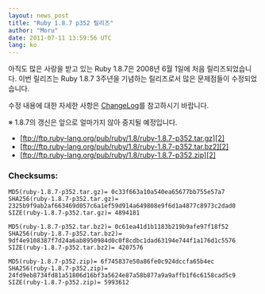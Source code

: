 ```yaml
---
layout: news_post
title: "Ruby 1.8.7 p352 릴리즈"
author: "Moru"
date: 2011-07-11 13:59:56 UTC
lang: ko
---
```


아직도 많은 사랑을 받고 있는 Ruby 1.8.7은 2008년 6월 1일에 처음 릴리즈되었습니다. 이번 릴리즈는 Ruby
1.8.7 3주년을 기념하는 릴리즈로서 많은 문제점들이 수정되었습니다.

수정 내용에 대한 자세한 사항은 [ChangeLog][1]를 참고하시기 바랍니다.

※ 1.8.7의 갱신은 앞으로 얼마가지 않아 중지될 예정입니다.

* [ftp://ftp.ruby-lang.org/pub/ruby/1.8/ruby-1.8.7-p352.tar.gz][2]
* [ftp://ftp.ruby-lang.org/pub/ruby/1.8/ruby-1.8.7-p352.tar.bz2][2]
* [ftp://ftp.ruby-lang.org/pub/ruby/1.8/ruby-1.8.7-p352.zip][2]

### Checksums:

    MD5(ruby-1.8.7-p352.tar.gz)= 0c33f663a10a540ea65677bb755e57a7
    SHA256(ruby-1.8.7-p352.tar.gz)= 2325b9f9ab2af663469d057c6a1ef59d914a649808e9f6d1a4877c8973c2dad0
    SIZE(ruby-1.8.7-p352.tar.gz)= 4894181

    MD5(ruby-1.8.7-p352.tar.bz2)= 0c61ea41d1b1183b219b9afe97f18f52
    SHA256(ruby-1.8.7-p352.tar.bz2)= 9df4e9108387f7d24a6ab8950984d0c0f8cdbc1dad63194e744f1a176d1c5576
    SIZE(ruby-1.8.7-p352.tar.bz2)= 4207576

    MD5(ruby-1.8.7-p352.zip)= 6f745837e50a86fe0c924dccfa65b4ec
    SHA256(ruby-1.8.7-p352.zip)= 24fd9eb8734fd81a51806d16bf3a5624e87a58b877a9a9affb1f6c6158cad5c9
    SIZE(ruby-1.8.7-p352.zip)= 5993612



[1]: http://svn.ruby-lang.org/repos/ruby/tags/v1_8_7_352/ChangeLog
[2]: ftp://ftp.ruby-lang.org/pub/ruby/1.8/ruby-1.8.7-p352.tar.gz
